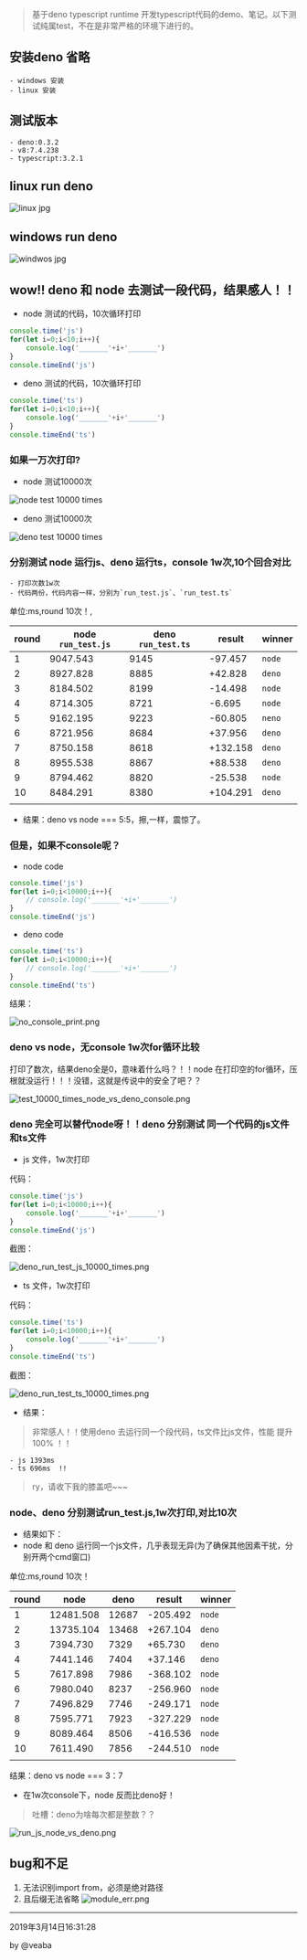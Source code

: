 > 基于deno typescript runtime 开发typescript代码的demo、笔记。以下测试纯属test，不在是非常严格的环境下进行的。

## 安装deno 省略
    - windows 安装
    - linux 安装
## 测试版本
    - deno:0.3.2
    - v8:7.4.238
    - typescript:3.2.1
## linux run deno
![linux jpg](/images/deno_run_linux.jpg)
## windows run deno
![windwos jpg](/images/deno_run_windows.jpg)

## wow!! deno 和 node 去测试一段代码，结果感人！！
- node 测试的代码，10次循环打印
```js
console.time('js')
for(let i=0;i<10;i++){
    console.log('_______'+i+'_______')
}
console.timeEnd('js')
```
- deno 测试的代码，10次循环打印
```typescript
console.time('ts')
for(let i=0;i<10;i++){
    console.log('_______'+i+'_______')
}
console.timeEnd('ts')
```

### 如果一万次打印?

- node 测试10000次

![node test 10000 times](/images/node_test_10000_times.png)

- deno 测试10000次

![deno test 10000 times](/images/deno_test_10000_times.png)

### 分别测试 node 运行js、deno 运行ts，console 1w次,10个回合对比

    - 打印次数1w次
    - 代码两份，代码内容一样，分别为`run_test.js`、`run_test.ts`


 单位:ms,round 10次！,

|round|node `run_test.js`|deno `run_test.ts`|result|winner|
|----|----|----|----|----|
|1|9047.543|9145|-97.457|`node`|
|2|8927.828|8885|+42.828|`deno`|
|3|8184.502|8199|-14.498|`node`|
|4|8714.305|8721|-6.695|`node`|
|5|9162.195|9223|-60.805|`neno`|
|6|8721.956|8684|+37.956|`deno`|
|7|8750.158|8618|+132.158|`deno`|
|8|8955.538|8867|+88.538|`deno`|
|9|8794.462|8820|-25.538|`node`|
|10|8484.291|8380|+104.291|`deno`|
||||||

- 结果：deno vs node === 5:5，擦,一样，震惊了。


### 但是，如果不console呢？

- node code
```js
console.time('js')
for(let i=0;i<10000;i++){
    // console.log('_______'+i+'_______')
}
console.timeEnd('js')
```
- deno code

```typescript
console.time('ts')
for(let i=0;i<10000;i++){
    // console.log('_______'+i+'_______')
}
console.timeEnd('ts')
```

结果：

![no_console_print.png](/images/no_console_print.png)


### deno vs node，无console 1w次for循环比较

打印了数次，结果deno全是0，意味着什么吗？！！node 在打印空的for循环，压根就没运行！！！没错，这就是传说中的安全了吧？？

![test_10000_times_node_vs_deno_console.png](/images/test_10000_times_node_vs_deno_console.png)

### deno 完全可以替代node呀！！deno 分别测试 同一个代码的js文件和ts文件

- js 文件，1w次打印

代码：

```js
console.time('js')
for(let i=0;i<10000;i++){
    console.log('_______'+i+'_______')
}
console.timeEnd('js')
```

截图：

![deno_run_test_js_10000_times.png](/images/deno_run_test_js_10000_times.png)


- ts 文件，1w次打印

代码：
```typescript
console.time('ts')
for(let i=0;i<10000;i++){
    console.log('_______'+i+'_______')
}
console.timeEnd('ts')
```

截图：

![deno_run_test_ts_10000_times.png](/images/deno_run_test_ts_10000_times.png)


- 结果：

> 非常感人！！使用deno 去运行同一个段代码，ts文件比js文件，性能 提升100% ！！

    - js 1393ms
    - ts 696ms  !!

> ry，请收下我的膝盖吧~~~


### node、deno 分别测试run_test.js,1w次打印,对比10次

- 结果如下：
 - node 和 deno 运行同一个js文件，几乎表现无异(为了确保其他因素干扰，分别开两个cmd窗口)
 

 单位:ms,round 10次！

|round|node|deno|result|winner|
|----|----|----|----|----|
|1|12481.508|12687|-205.492|`node`|
|2|13735.104|13468|+267.104|`deno`|
|3|7394.730|7329|+65.730|`deno`|
|4|7441.146|7404|+37.146|`deno`|
|5|7617.898|7986|-368.102|`node`|
|6|7980.040|8237|-256.960|`node`|
|7|7496.829|7746|-249.171|`node`|
|8|7595.771|7923|-327.229|`node`|
|9|8089.464|8506|-416.536|`node`|
|10|7611.490|7856|-244.510|`node`|
||||||

结果：deno vs node === 3：7
- 在1w次console下，node 反而比deno好！

> 吐槽：deno为啥每次都是整数？？

![run_js_node_vs_deno.png](/images/run_js_node_vs_deno.png)

## bug和不足
1. 无法识别import from，必须是绝对路径
2. 且后缀无法省略
![module_err.png](/images/module_err.png)


__________________________

2019年3月14日16:31:28

by @veaba
